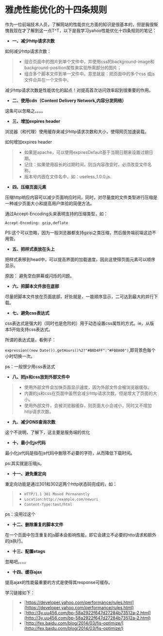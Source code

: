 雅虎性能优化的十四条规则
=====================

作为一位前端技术人员，了解网站的性能优化方面的知识是很基本的，但是我很惭愧我现在才了解到这一点T^T，以下是我学习yahoo性能优化十四条规则的笔记：

- __一、减少http请求次数__

如何减少http请求次数：

> - 组合页面中的图片到单个文件中，并使用css的background-image和background-position属性来实现所需部分的图片；
> - 组合多个脚本文件到单一文件中。意思就是：把页面中的多个css 或js文件合并在一个文件中。

减少http请求次数是性能优化的起点！对提高首次访问效率起到很重要的作用。

- __二、使用cdn（Content Delivery Network,内容分发网络）__

这条可以忽略之。。。。

- __三、增加expires header__

浏览器（和代理）使用缓存来减少http请求次数和大小，使得网页加速装载。

如何增加expires header

> - 如果是apache，可以使用expiresDefault基于当期日期来设置过期日期。
> - 记住：如果使用超长的过期时间，则当内容改变时，必须改变文件名称。
> - 版本号内嵌在文件名中，如：useless_1.0.0.js.

- __四、压缩页面元素__

压缩http响应内容可以减少页面响应时间，同时，对尽量度的文件类型进行压缩是一种减少页面大小和提高用户体验的简便方法。

通过Accept-Encoding头来表明支持的压缩类型，如：

`Accept-Encoding: gzip,deflate`

PS:这个可以忽略，因为一般浏览器都支持gzip之类压缩，然后服务端前端这边不用管。

- __五、把样式表放在头上__

把样式表移到head中，可以提高界面的加载速度，因此这使得页面元素可以顺序显示。

原因： 避免空白屏幕或闪烁的问题。

- __六、把脚本文件放在底部__

尽量把脚本文件放在页面底部，好处就是，一能顺序显示，二可达到最大的并行下载。

- __七、避免css表达式__

css表达式是强大的（同时也是危险的）用于动态设置css属性的方式。ie，从版本5开始支持css表达式。

所谓的表达式是，看例子：

`expression((new Date()).getHours()%2?"#B8D4FF":"#F08A00")`,即背景色每个小时切换一次。

ps：一般很少用css表达式

- __八、把js和css放到外部文件中__

> - 使用外部文件会加快页面显示速度，因为外部文件会被浏览器缓存。
> - 内置的js和css在页面中虽然会减少http请求次数，但是增大了页面的大小。
> - 使用外部文件，会被浏览器缓存，则页面大小会减小，同时又不增加http请求次数。

- __九、减少DNS查询次数__

这个不说明，了解下，这主要是服务端的优化

- __十、最小化js代码__

最小化js代码是指在js代码中删除不必要的字符，从而降低下载时间。

ps:其实就是压缩js。

- __十一、避免重定向__

重定向功能是通过301和302这两个http状态码完成的，如：

> - `HTTP/1.1 301 Moved Permanently`
> - `Location:http://example.com/newuri`
> - `Content-Type:text/html`

ps：没用过这个

- __十二、删除重复的脚本文件__

在一个页面中包含重复的js脚本会影响性能，即它会建立不必要的htto请求和额外的js执行。

- __十三、配置etags__

忽略吧。。。。

- __十四、缓存ajax__

提高ajax的性能最重要的方式是使得其response可缓存。

学习链接如下：

> - [https://developer.yahoo.com/performance/rules.html](https://developer.yahoo.com/performance/rules.html)
> - [http://3y.uu456.com/bp-58a2922f647d27284b73512a-2.html](http://3y.uu456.com/bp-58a2922f647d27284b73512a-2.html)
> - [http://fex.baidu.com/blog/2014/03/fis-optimize/](http://fex.baidu.com/blog/2014/03/fis-optimize/)
































